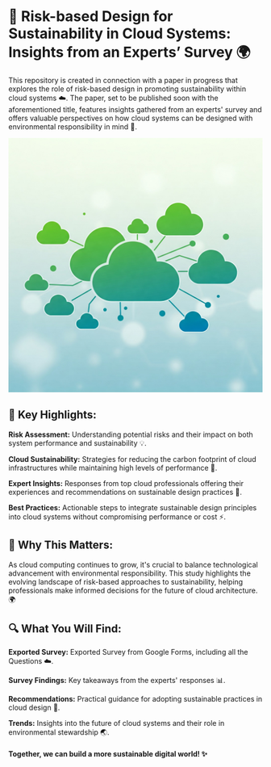 # 🌱 Risk-based Design for Sustainability in Cloud Systems: Insights from an Experts’ Survey 🌍

This repository is created in connection with a paper in progress that explores the role 
of risk-based design in promoting sustainability within cloud systems ☁️. 
The paper, set to be published soon with the aforementioned title, features insights gathered 
from an experts' survey and offers valuable perspectives on how cloud systems can be designed 
with environmental responsibility in mind 🌿.

![Cloud System Sustainability](assets/cloud-system-sustainabilityl.jpeg)


## 🚀 Key Highlights:

**Risk Assessment:** Understanding potential risks and their impact on both system performance 
and sustainability 💡.

**Cloud Sustainability:** Strategies for reducing the carbon footprint of cloud infrastructures 
while maintaining high levels of performance 🌱.

**Expert Insights:** Responses from top cloud professionals offering their experiences and 
recommendations on sustainable design practices 💬.

**Best Practices:** Actionable steps to integrate sustainable design principles into cloud 
systems without compromising performance or cost ⚡.



## 🔑 Why This Matters:
As cloud computing continues to grow, it's crucial to balance technological advancement with 
environmental responsibility. This study highlights the evolving landscape of risk-based approaches 
to sustainability, helping professionals make informed decisions for the future of cloud architecture. 🌍



## 🔍 What You Will Find:

**Exported Survey:** Exported Survey from Google Forms, including all the Questions ☁️.

**Survey Findings:** Key takeaways from the experts' responses 📊.

**Recommendations:** Practical guidance for adopting sustainable practices in cloud design 🌱.

**Trends:** Insights into the future of cloud systems and their role in environmental stewardship 🌏.


#### Together, we can build a more sustainable digital world! ✨
